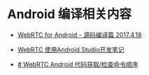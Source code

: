 # Android 编译相关内容

* [WebRTC for Android - 源码编译篇 2017.4.18](android-note/build/webrtc_0.md)

* [WebRTC 使用Android Studio开发笔记](Android/android_studio_dev_notes.md)

* [# WebRTC Android 代码获取/检查命令顺序](Android/android_webrtc_code_checkout_and_checkout_cmd.md)